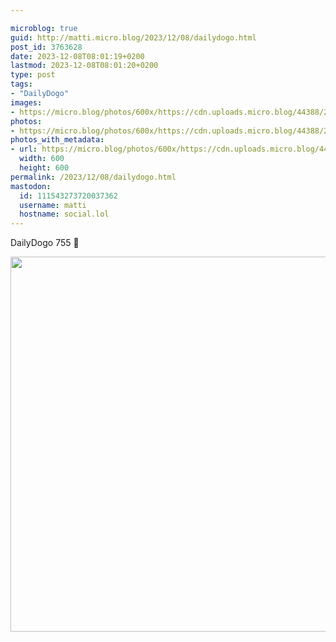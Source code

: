 ```yaml
---

microblog: true
guid: http://matti.micro.blog/2023/12/08/dailydogo.html
post_id: 3763628
date: 2023-12-08T08:01:19+0200
lastmod: 2023-12-08T08:01:20+0200
type: post
tags:
- "DailyDogo"
images:
- https://micro.blog/photos/600x/https://cdn.uploads.micro.blog/44388/2023/1d708aa2d5eb47928f2c6e2af8ff7daf.jpg
photos:
- https://micro.blog/photos/600x/https://cdn.uploads.micro.blog/44388/2023/1d708aa2d5eb47928f2c6e2af8ff7daf.jpg
photos_with_metadata:
- url: https://micro.blog/photos/600x/https://cdn.uploads.micro.blog/44388/2023/1d708aa2d5eb47928f2c6e2af8ff7daf.jpg
  width: 600
  height: 600
permalink: /2023/12/08/dailydogo.html
mastodon:
  id: 111543273720037362
  username: matti
  hostname: social.lol
---
```

DailyDogo 755 🐶

<img src="/media/uploads/2023/1d708aa2d5eb47928f2c6e2af8ff7daf.jpg" width="600" height="600" alt="" />
